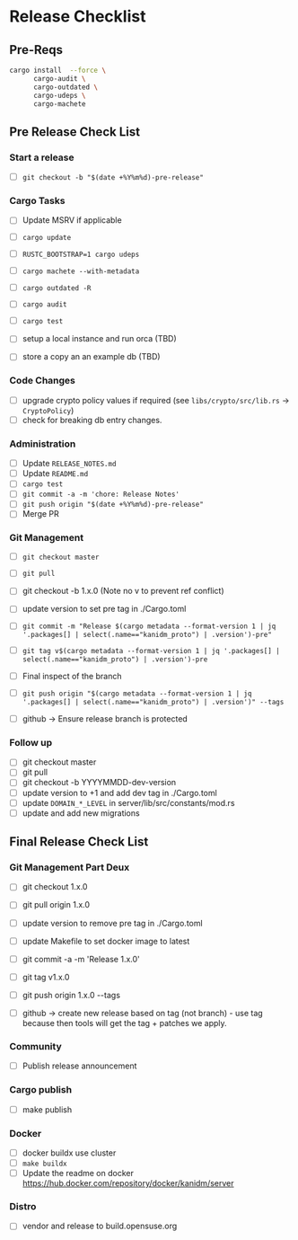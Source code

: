 # Release Checklist

## Pre-Reqs

```bash
cargo install  --force \
      cargo-audit \
      cargo-outdated \
      cargo-udeps \
      cargo-machete
```

## Pre Release Check List

### Start a release

- [ ] `git checkout -b "$(date +%Y%m%d)-pre-release"`

### Cargo Tasks

- [ ] Update MSRV if applicable
- [ ] `cargo update`
- [ ] `RUSTC_BOOTSTRAP=1 cargo udeps`
- [ ] `cargo machete --with-metadata`
- [ ] `cargo outdated -R`
- [ ] `cargo audit`
- [ ] `cargo test`

- [ ] setup a local instance and run orca (TBD)
- [ ] store a copy an an example db (TBD)

### Code Changes

- [ ] upgrade crypto policy values if required (see `libs/crypto/src/lib.rs` -> `CryptoPolicy`)
- [ ] check for breaking db entry changes.

### Administration

- [ ] Update `RELEASE_NOTES.md`
- [ ] Update `README.md`
- [ ] `cargo test`
- [ ] `git commit -a -m 'chore: Release Notes'`
- [ ] `git push origin "$(date +%Y%m%d)-pre-release"`
- [ ] Merge PR

### Git Management

- [ ] `git checkout master`
- [ ] `git pull`
- [ ] git checkout -b 1.x.0 (Note no v to prevent ref conflict)
- [ ] update version to set pre tag in ./Cargo.toml
- [ ] `git commit -m "Release $(cargo metadata --format-version 1 | jq '.packages[] | select(.name=="kanidm_proto") | .version')-pre"`
- [ ] `git tag v$(cargo metadata --format-version 1 | jq '.packages[] | select(.name=="kanidm_proto") | .version')-pre`

- [ ] Final inspect of the branch

- [ ] `git push origin "$(cargo metadata --format-version 1 | jq '.packages[] | select(.name=="kanidm_proto") | .version')" --tags`

- [ ] github -> Ensure release branch is protected

### Follow up

- [ ] git checkout master
- [ ] git pull
- [ ] git checkout -b YYYYMMDD-dev-version
- [ ] update version to +1 and add dev tag in ./Cargo.toml
- [ ] update `DOMAIN_*_LEVEL` in server/lib/src/constants/mod.rs
- [ ] update and add new migrations

## Final Release Check List

### Git Management Part Deux

- [ ] git checkout 1.x.0
- [ ] git pull origin 1.x.0

- [ ] update version to remove pre tag in ./Cargo.toml
- [ ] update Makefile to set docker image to latest
- [ ] git commit -a -m 'Release 1.x.0'
- [ ] git tag v1.x.0
- [ ] git push origin 1.x.0 --tags

- [ ] github -> create new release based on tag (not branch) - use tag because then tools will get
      the tag + patches we apply.

### Community

- [ ] Publish release announcement

### Cargo publish

- [ ] make publish

### Docker

- [ ] docker buildx use cluster
- [ ] `make buildx`
- [ ] Update the readme on docker <https://hub.docker.com/repository/docker/kanidm/server>

### Distro

- [ ] vendor and release to build.opensuse.org
